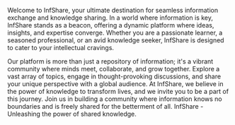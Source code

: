 Welcome to InfShare, your ultimate destination for seamless information exchange and knowledge sharing.
In a world where information is key, InfShare stands as a beacon, offering a dynamic platform where ideas, insights,
and expertise converge. Whether you are a passionate learner, a seasoned professional, or an avid knowledge seeker, 
InfShare is designed to cater to your intellectual cravings.

Our platform is more than just a repository of information; it's a vibrant community where minds meet, collaborate, and grow together. 
Explore a vast array of topics, engage in thought-provoking discussions, and share your unique perspective with a global audience. 
At InfShare, we believe in the power of knowledge to transform lives, and we invite you to be a part of this journey.
Join us in building a community where information knows no boundaries and is freely shared for the betterment of all. 
InfShare - Unleashing the power of shared knowledge.
